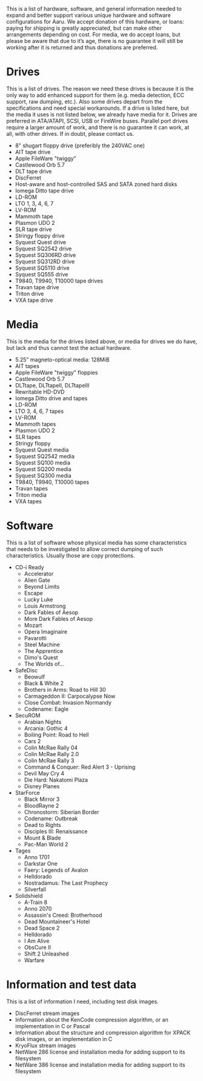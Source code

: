 This is a list of hardware, software, and general information needed to expand and better support various unique
hardware and software configurations for Aaru. We accept donation of this hardware, or loans: paying for shipping is
greatly appreciated, but can make other arrangements depending on cost. For media, we do accept loans, but please be
aware that due to it’s age, there is no guarantee it will still be working after it is returned and thus donations are
preferred.

Drives
======
This is a list of drives. The reason we need these drives is because it is the only way to add enhanced support for
them (e.g. media detection, ECC support, raw dumping, etc.). Also some drives depart from the specifications and need
special workarounds. If a drive is listed here, but the media it uses is not listed below, we already have media for it.
Drives are preferred in ATA/ATAPI, SCSI, USB or FireWire buses. Parallel port drives require a larger amount of work,
and there is no guarantee it can work, at all, with other drives. If in doubt, please contact us.

- 8" shugart floppy drive (preferibly the 240VAC one)
- AIT tape drive
- Apple FileWare "twiggy"
- Castlewood Orb 5.7
- DLT tape drive
- DiscFerret
- Host-aware and host-controlled SAS and SATA zoned hard disks
- Iomega Ditto tape drive
- LD-ROM
- LTO 1, 3, 4, 6, 7
- LV-ROM
- Mammoth tape
- Plasmon UDO 2
- SLR tape drive
- Stringy floppy drive
- Syquest Quest drive
- Syquest SQ2542 drive
- Syquest SQ306RD drive
- Syquest SQ312RD drive
- Syquest SQ5110 drive
- Syquest SQ555 drive
- T9840, T9940, T10000 tape drives
- Travan tape drive
- Triton drive
- VXA tape drive

Media
=====
This is the media for the drives listed above, or media for drives we do have, but lack and thus cannot test the actual
hardware.

- 5.25" magneto-optical media: 128MiB
- AIT tapes
- Apple FileWare "twiggy" floppies
- Castlewood Orb 5.7
- DLTtape, DLTtapeII, DLTtapeIII
- Rewritable HD-DVD
- Iomega Ditto drive and tapes
- LD-ROM
- LTO 3, 4, 6, 7 tapes
- LV-ROM
- Mammoth tapes
- Plasmon UDO 2
- SLR tapes
- Stringy floppy
- Syquest Quest media
- Syquest SQ2542 media
- Syquest SQ100 media
- Syquest SQ200 media
- Syquest SQ300 media
- T9840, T9940, T10000 tapes
- Travan tapes
- Triton media
- VXA tapes

Software
==================
This is a list of software whose physical media has some characteristics that needs to be investigated to allow correct
dumping of such characteristics. Usually those are copy protections.

- CD-i Ready
    - Accelerator
    - Alien Gate
    - Beyond Limits
    - Escape
    - Lucky Luke
    - Louis Armstrong
    - Dark Fables of Aesop
    - More Dark Fables of Aesop
    - Mozart
    - Opera Imaginaire
    - Pavarotti
    - Steel Machine
    - The Apprentice
    - Dimo's Quest
    - The Worlds of...
- SafeDisc
    - Beowulf
    - Black & White 2
    - Brothers in Arms: Road to Hill 30
    - Carmageddon II: Carpocalypse Now
    - Close Combat: Invasion Normandy
    - Codename: Eagle
- SecuROM
    - Arabian Nights
    - Arcania: Gothic 4
    - Boiling Point: Road to Hell
    - Cars 2
    - Colin McRae Rally 04
    - Colin McRae Rally 2.0
    - Colin McRae Rally 3
    - Command & Conquer: Red Alert 3 - Uprising
    - Devil May Cry 4
    - Die Hard: Nakatomi Plaza
    - Disney Planes
- StarForce
    - Black Mirror 3
    - BloodRayne 2
    - Chronostorm: Siberian Border
    - Codename: Outbreak
    - Dead to Rights
    - Disciples III: Renaissance
    - Mount & Blade
    - Pac-Man World 2
- Tages
    - Anno 1701
    - Darkstar One
    - Faery: Legends of Avalon
    - Helldorado
    - Nostradamus: The Last Prophecy
    - Silverfall
- Solidshield
    - A-Train 8
    - Anno 2070
    - Assassin's Creed: Brotherhood
    - Dead Mountaineer's Hotel
    - Dead Space 2
    - Helldorado
    - I Am Alive
    - ObsCure II
    - Shift 2 Unleashed
    - Warfare

Information and test data
=========================

This is a list of information I need, including test disk images.

- DiscFerret stream images
- Information about the KenCode compression algorithm, or an implementation in C or Pascal
- Information about the structure and compression algorithm for XPACK disk images, or an implementation in C
- KryoFlux stream images
- NetWare 286 license and installation media for adding support to its filesystem
- NetWare 386 license and installation media for adding support to its filesystem